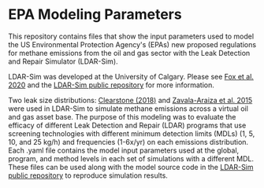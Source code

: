 # EPA Modeling Parameters
This repository contains files that show the input parameters used to model the US Environmental Protection Agency's (EPAs) new proposed regulations for methane emissions from the oil and gas sector with the Leak Detection and Repair Simulator (LDAR-Sim).

LDAR-Sim was developed at the University of Calgary. Please see [Fox et al. 2020](https://www.sciencedirect.com/science/article/pii/S0959652620352811) and the [LDAR-Sim public repository](https://github.com/LDAR-Sim/LDAR_Sim) for more information.

Two leak size distributions: [Clearstone (2018)](https://static.aer.ca/prd/documents/UpdateofEquipmentComponentandFugitiveEmissionFactorsforAlber-1.pdf) and [Zavala-Araiza et al. 2015](https://www.pnas.org/content/112/51/15597.short) were used in LDAR-Sim to simulate methane emissions across a virtual oil and gas asset base. The purpose of this modeling was to evaluate the efficacy of different Leak Detection and Repair (LDAR) programs that use screening technologies with different minimum detection limits (MDLs) (1, 5, 10, and 25 kg/h) and frequencies (1-6x/yr) on each emissions distribution. Each .yaml file contains the model input parameters used at the global, program, and method levels in each set of simulations with a different MDL. These files can be used along with the model source code in the [LDAR-Sim public repository](https://github.com/LDAR-Sim/LDAR_Sim) to reproduce simulation results.
